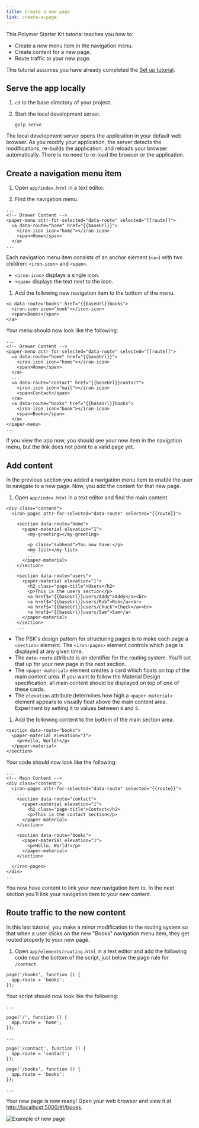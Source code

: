 ```yaml
---
title: Create a new page
link: create-a-page
---
```


<!-- toc -->

This Polymer Starter Kit tutorial teaches you how to:

*   Create a new menu item in the navigation menu.
*   Create content for a new page.
*   Route traffic to your new page.

This tutorial assumes you have already completed the 
[Set up tutorial](set-up.html).

## Serve the app locally

1.  `cd` to the base directory of your project.

1.  Start the local development server.

        gulp serve

The local development server opens the application in your default
web browser. As you modify your application, the server detects the
modifications, re-builds the application, and reloads your browser
automatically. There is no need to re-load the browser or the application.

## Create a navigation menu item

1.  Open `app/index.html` in a text editor.

1.  Find the navigation menu. 

```
...
<!-- Drawer Content -->
<paper-menu attr-for-selected="data-route" selected="[[route]]">
  <a data-route="home" href="{{baseUrl}}">
    <iron-icon icon="home"></iron-icon>
    <span>Home</span>
  </a>
...
```

Each navigation menu item consists of an anchor element (`<a>`) with two 
children: `<iron-icon>` and `<span>`.

*   `<iron-icon>` displays a single icon. 
*   `<span>` displays the text next to the icon.
   
1.  Add the following new navigation item to the bottom of the menu.

```
<a data-route="books" href="{{baseUrl}}books">
  <iron-icon icon="book"></iron-icon>
  <span>Books</span>
</a>
```

Your menu should now look like the following:

```
...
<!-- Drawer Content -->
<paper-menu attr-for-selected="data-route" selected="[[route]]">
  <a data-route="home" href="{{baseUrl}}">
    <iron-icon icon="home"></iron-icon>
    <span>Home</span>
  </a>
  ...
  <a data-route="contact" href="{{baseUrl}}contact">
    <iron-icon icon="mail"></iron-icon>
    <span>Contact</span>
  </a>
  <a data-route="books" href="{{baseUrl}}books">
    <iron-icon icon="book"></iron-icon>
    <span>Books</span>
  </a>
</paper-menu>
...
```

If you view the app now, you should see your new item in the navigation
menu, but the link does not point to a valid page yet. 

## Add content

In the previous section you added a navigation menu item to enable the 
user to navigate to a new page. Now, you add the content for that new page.

1.  Open `app/index.html` in a text editor and find the main content. 

```
<div class="content">
  <iron-pages attr-for-selected="data-route" selected="{{route}}">

    <section data-route="home">
      <paper-material elevation="1">
        <my-greeting></my-greeting>

        <p class="subhead">You now have:</p>
        <my-list></my-list>
        ...
      </paper-material>
    </section>

    <section data-route="users">
      <paper-material elevation="1">
        <h2 class="page-title">Users</h2>
        <p>This is the users section</p>
        <a href$="{{baseUrl}}users/Addy">Addy</a><br>
        <a href$="{{baseUrl}}users/Rob">Rob</a><br>
        <a href$="{{baseUrl}}users/Chuck">Chuck</a><br>
        <a href$="{{baseUrl}}users/Sam">Sam</a>
      </paper-material>
    </section>
    ...
```

*   The PSK's design pattern for structuring pages is to make each page a 
    `<section>` element. The `<iron-pages>` element controls which page is 
    displayed at any given time.
*   The `data-route` attribute is an identifier for the routing system. 
    You'll set that up for your new page in the next section.
*   The `<paper-material>` element creates a card which floats on top of the
    main content area. If you want to follow the Material Design
    specification, all main content should be displayed on top of one of these 
    cards.
*   The `elevation` attribute determines how high a `<paper-material>` element 
    appears to visually float above the main content area. Experiment by 
    setting it to values between `0` and `5`.

1.  Add the following content to the bottom of the main section area.

```
<section data-route="books">
  <paper-material elevation="1">
    <p>Hello, World!</p>
  </paper-material>
</section>
```

Your code should now look like the following:

```
...
<!-- Main Content -->
<div class="content">
  <iron-pages attr-for-selected="data-route" selected="{{route}}">
    ...
    <section data-route="contact">
      <paper-material elevation="1">
        <h2 class="page-title">Contact</h2>
        <p>This is the contact section</p>
      </paper-material>
    </section>

    <section data-route="books">
      <paper-material elevation="1">
        <p>Hello, World!</p>
      </paper-material>
    </section>

  </iron-pages>
</div>
...
```

You now have content to link your new navigation item to. In the 
next section you'll link your navigation item to your new content.

## Route traffic to the new content

In this last tutorial, you make a minor modification to the routing system
so that when a user clicks on the new "Books" navigation menu item, they 
get routed properly to your new page.

1.  Open `app/elements/routing.html` in a text editor and add the following 
    code near the bottom of the script, just below the page rule for 
    `/contact`.

```
page('/books', function () {
  app.route = 'books';
});
```

Your script should now look like the following:

```
...

page('/', function () {
  app.route = 'home';
});

...

page('/contact', function () {
  app.route = 'contact';
});

page('/books', function () {
  app.route = 'books';
});

...
```

Your new page is now ready! Open your web browser and view it at 
[http://localhost:5000/#!/books](http://localhost:5000/#!/books).

![Example of new page](/images/1.0/psk/psk-tutorial-books-page.png)
